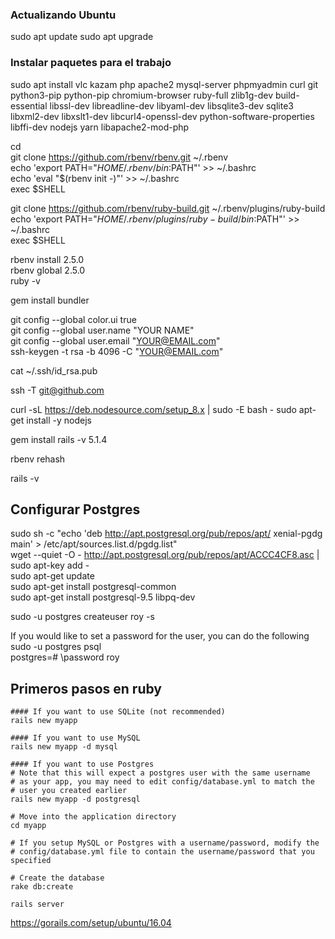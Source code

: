 
### Actualizando Ubuntu

sudo apt update
sudo apt upgrade

### Instalar paquetes para el trabajo

sudo apt install vlc kazam php apache2 mysql-server phpmyadmin curl git python3-pip python-pip chromium-browser ruby-full zlib1g-dev build-essential libssl-dev libreadline-dev libyaml-dev libsqlite3-dev sqlite3 libxml2-dev libxslt1-dev libcurl4-openssl-dev python-software-properties libffi-dev nodejs yarn libapache2-mod-php


cd  
git clone https://github.com/rbenv/rbenv.git ~/.rbenv  
echo 'export PATH="$HOME/.rbenv/bin:$PATH"' >> ~/.bashrc  
echo 'eval "$(rbenv init -)"' >> ~/.bashrc  
exec $SHELL  

git clone https://github.com/rbenv/ruby-build.git ~/.rbenv/plugins/ruby-build  
echo 'export PATH="$HOME/.rbenv/plugins/ruby-build/bin:$PATH"' >> ~/.bashrc  
exec $SHELL  

rbenv install 2.5.0  
rbenv global 2.5.0  
ruby -v  

gem install bundler

git config --global color.ui true  
git config --global user.name "YOUR NAME"  
git config --global user.email "YOUR@EMAIL.com"  
ssh-keygen -t rsa -b 4096 -C "YOUR@EMAIL.com"  

cat ~/.ssh/id_rsa.pub

ssh -T git@github.com

curl -sL https://deb.nodesource.com/setup_8.x | sudo -E bash -
sudo apt-get install -y nodejs

gem install rails -v 5.1.4

rbenv rehash

rails -v

## Configurar Postgres

sudo sh -c "echo 'deb http://apt.postgresql.org/pub/repos/apt/ xenial-pgdg main' > /etc/apt/sources.list.d/pgdg.list"  
wget --quiet -O - http://apt.postgresql.org/pub/repos/apt/ACCC4CF8.asc | sudo apt-key add -  
sudo apt-get update  
sudo apt-get install postgresql-common  
sudo apt-get install postgresql-9.5 libpq-dev  

sudo -u postgres createuser roy -s

If you would like to set a password for the user, you can do the following  
sudo -u postgres psql  
postgres=# \password roy  

## Primeros pasos en ruby

```
#### If you want to use SQLite (not recommended)
rails new myapp

#### If you want to use MySQL
rails new myapp -d mysql

#### If you want to use Postgres
# Note that this will expect a postgres user with the same username
# as your app, you may need to edit config/database.yml to match the
# user you created earlier
rails new myapp -d postgresql

# Move into the application directory
cd myapp

# If you setup MySQL or Postgres with a username/password, modify the
# config/database.yml file to contain the username/password that you specified

# Create the database
rake db:create

rails server
```

https://gorails.com/setup/ubuntu/16.04
